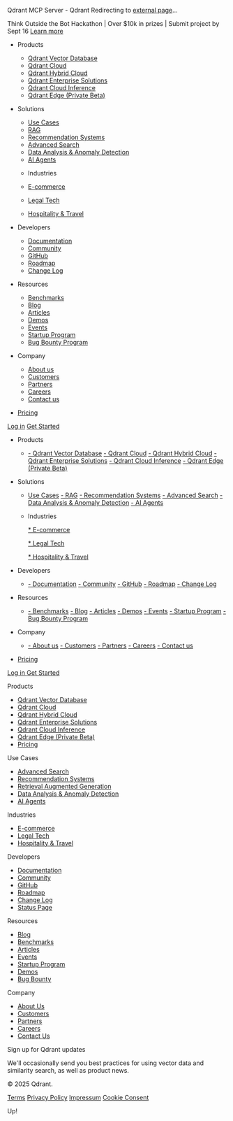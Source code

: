 Qdrant MCP Server - Qdrant Redirecting to [external page](https://github.com/qdrant/mcp-server-qdrant)...

Think Outside the Bot Hackathon | Over $10k in prizes | Submit project by Sept 16 [Learn more](https://try.qdrant.tech/hackathon-2025)

[](https://qdrant.tech/)

- Products

  - [Qdrant Vector Database](https://qdrant.tech/qdrant-vector-database/)
  - [Qdrant Cloud](https://qdrant.tech/cloud/)
  - [Qdrant Hybrid Cloud](https://qdrant.tech/hybrid-cloud/)
  - [Qdrant Enterprise Solutions](https://qdrant.tech/enterprise-solutions/)
  - [Qdrant Cloud Inference](https://qdrant.tech/cloud-inference/)
  - [Qdrant Edge (Private Beta)](https://qdrant.tech/edge/)

- Solutions

  - [Use Cases](https://qdrant.tech/use-cases/)
  - [RAG](https://qdrant.tech/rag/)
  - [Recommendation Systems](https://qdrant.tech/recommendations/)
  - [Advanced Search](https://qdrant.tech/advanced-search/)
  - [Data Analysis & Anomaly Detection](https://qdrant.tech/data-analysis-anomaly-detection/)
  - [AI Agents](https://qdrant.tech/ai-agents/)

  * Industries

  * [E-commerce](https://qdrant.tech/e-commerce/)

  * [Legal Tech](https://qdrant.tech/legal-tech/)

  * [Hospitality & Travel](https://qdrant.tech/hospitality-and-travel/)

- Developers

  - [Documentation](https://qdrant.tech/documentation/)
  - [Community](https://qdrant.tech/community/)
  - [GitHub](https://github.com/qdrant/qdrant)
  - [Roadmap](https://qdrant.to/roadmap)
  - [Change Log](https://github.com/qdrant/qdrant/releases)

- Resources

  - [Benchmarks](https://qdrant.tech/benchmarks/)
  - [Blog](https://qdrant.tech/blog/)
  - [Articles](https://qdrant.tech/articles/)
  - [Demos](https://qdrant.tech/demo/)
  - [Events](https://try.qdrant.tech/events)
  - [Startup Program](https://qdrant.tech/qdrant-for-startups/)
  - [Bug Bounty Program](https://qdrant.tech/security/bug-bounty-program/)

- Company

  - [About us](https://qdrant.tech/about-us/)
  - [Customers](https://qdrant.tech/customers/)
  - [Partners](https://qdrant.tech/partners/)
  - [Careers](https://qdrant.join.com/)
  - [Contact us](https://qdrant.tech/contact-us/)

- [Pricing](https://qdrant.tech/pricing/)

[Log in](https://cloud.qdrant.io/login) [Get Started](https://cloud.qdrant.io/signup)

- Products

  - [- Qdrant Vector Database](https://qdrant.tech/qdrant-vector-database/)
    [- Qdrant Cloud](https://qdrant.tech/cloud/)
    [- Qdrant Hybrid Cloud](https://qdrant.tech/hybrid-cloud/)
    [- Qdrant Enterprise Solutions](https://qdrant.tech/enterprise-solutions/)
    [- Qdrant Cloud Inference](https://qdrant.tech/cloud-inference/)
    [- Qdrant Edge (Private Beta)](https://qdrant.tech/edge/)

- Solutions

  - [Use Cases](https://qdrant.tech/use-cases/)
    [- RAG](https://qdrant.tech/rag/)
    [- Recommendation Systems](https://qdrant.tech/recommendations/)
    [- Advanced Search](https://qdrant.tech/advanced-search/)
    [- Data Analysis & Anomaly Detection](https://qdrant.tech/data-analysis-anomaly-detection/)
    [- AI Agents](https://qdrant.tech/ai-agents/)

  * Industries

    [* E-commerce](https://qdrant.tech/e-commerce/)

    [* Legal Tech](https://qdrant.tech/legal-tech/)

    [* Hospitality & Travel](https://qdrant.tech/hospitality-and-travel/)

- Developers

  - [- Documentation](https://qdrant.tech/documentation/)
    [- Community](https://qdrant.tech/community/)
    [- GitHub](https://github.com/qdrant/qdrant)
    [- Roadmap](https://qdrant.to/roadmap)
    [- Change Log](https://github.com/qdrant/qdrant/releases)

- Resources

  - [- Benchmarks](https://qdrant.tech/benchmarks/)
    [- Blog](https://qdrant.tech/blog/)
    [- Articles](https://qdrant.tech/articles/)
    [- Demos](https://qdrant.tech/demo/)
    [- Events](https://try.qdrant.tech/events)
    [- Startup Program](https://qdrant.tech/qdrant-for-startups/)
    [- Bug Bounty Program](https://qdrant.tech/security/bug-bounty-program/)

- Company

  - [- About us](https://qdrant.tech/about-us/)
    [- Customers](https://qdrant.tech/customers/)
    [- Partners](https://qdrant.tech/partners/)
    [- Careers](https://qdrant.join.com/)
    [- Contact us](https://qdrant.tech/contact-us/)

- [Pricing](https://qdrant.tech/pricing/)

[Log in ](https://cloud.qdrant.io/login)[Get Started](https://cloud.qdrant.io/signup)

[](https://qdrant.tech/ "Go to Home Page")

[](https://github.com/qdrant/qdrant)[](https://qdrant.to/linkedin)[](https://qdrant.to/twitter)[](https://qdrant.to/discord)[](https://www.youtube.com/channel/UC6ftm8PwH1RU_LM1jwG0LQA)

Products

- [Qdrant Vector Database](https://qdrant.tech/qdrant-vector-database/)
- [Qdrant Cloud](https://qdrant.tech/cloud/)
- [Qdrant Hybrid Cloud](https://qdrant.tech/hybrid-cloud/)
- [Qdrant Enterprise Solutions](https://qdrant.tech/enterprise-solutions/)
- [Qdrant Cloud Inference](https://qdrant.tech/cloud-inference/)
- [Qdrant Edge (Private Beta)](https://qdrant.tech/edge/)
- [Pricing](https://qdrant.tech/pricing/)

Use Cases

- [Advanced Search](https://qdrant.tech/advanced-search/)
- [Recommendation Systems](https://qdrant.tech/recommendations/)
- [Retrieval Augmented Generation](https://qdrant.tech/rag/)
- [Data Analysis & Anomaly Detection](https://qdrant.tech/data-analysis-anomaly-detection/)
- [AI Agents](https://qdrant.tech/ai-agents/)

Industries

- [E-commerce](https://qdrant.tech/e-commerce/)
- [Legal Tech](https://qdrant.tech/legal-tech/)
- [Hospitality & Travel](https://qdrant.tech/hospitality-and-travel/)

Developers

- [Documentation](https://qdrant.tech/documentation/)
- [Community](https://qdrant.tech/community/)
- [GitHub](https://github.com/qdrant/qdrant)
- [Roadmap](https://qdrant.to/roadmap)
- [Change Log](https://github.com/qdrant/qdrant/releases)
- [Status Page](https://status.qdrant.io/)

Resources

- [Blog](https://qdrant.tech/blog/)
- [Benchmarks](https://qdrant.tech/benchmarks/)
- [Articles](https://qdrant.tech/articles/)
- [Events](https://try.qdrant.tech/events)
- [Startup Program](https://qdrant.tech/qdrant-for-startups/)
- [Demos](https://qdrant.tech/demo/)
- [Bug Bounty](https://qdrant.tech/security/bug-bounty-program/)

Company

- [About Us](https://qdrant.tech/about-us/)
- [Customers](https://qdrant.tech/customers/)
- [Partners](https://qdrant.tech/partners/)
- [Careers](https://qdrant.join.com/)
- [Contact Us](https://qdrant.tech/contact-us/)

Sign up for Qdrant updates

We'll occasionally send you best practices for using vector data and similarity search, as well as product news.

© 2025 Qdrant.

[](http://qdrant.to/trust-center)[](https://heydata.eu/)[](https://qdrant.tech/#)[](https://qdrant.tech/#)

[Terms](https://qdrant.tech/legal/terms_and_conditions/) [Privacy Policy](https://qdrant.tech/legal/privacy-policy/) [Impressum](https://qdrant.tech/legal/impressum/) [Cookie Consent](#.md)

Up!
